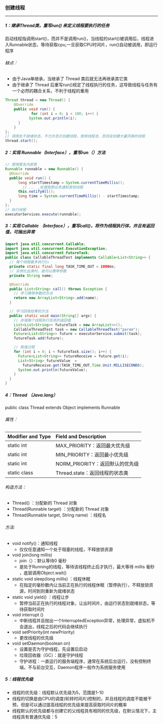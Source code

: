 ### 创建线程

------

##### 1：继承Thread类，重写run() 来定义线程要执行的任务

​	启动线程指调用start()，而并不是调用run()，当线程的start()被调用后，线程进入Runnable状态，等待获取cpu,一旦获取CPU时间片，run()自动被调用，即运行程序

###### 缺点：

- 由于Java单继承，当继承了 Thread 类后就无法再继承其它类
- 由于继承了 Thread 后重写run()规定了线程执行的任务，这导致线程与任务有一个必然的耦合关系，不利于线程的重用

```java
Thread thread = new Thread() {
    @Override
    public void run() {
			for (int i = 0; i < 100; i++) {
           System.out.println(i);
      }
    }
};
// 调用处于就绪状态，不允许显示创建线程，使用线程池，否则会创建大量同类的线程
thread.start();
```

##### 2：实现 Runnable（Interface），重写run（）方法

```java
// 使用匿名内部类
Runnable runnable = new Runnable() {
  @Override
  public void run() {
      long startTimestamp = System.currentTimeMillis();
    	// ... ,处理我那业务通知其他线程
      this.notifyAll(); 
      long time = System.currentTimeMillis() - startTimestamp;
  }
};
// 执行线程
executorServices.execute(runnable);
```

##### 3：实现 Callable （Interface），重写call()，将作为线程执行体，并且有返回值，可抛出异常

```java
import java.util.concurrent.Callable;  
import java.util.concurrent.ExecutionException;  
import java.util.concurrent.FutureTask;
public class CallableThreadTest implements Callable<List<String>> {
  // 每个线程最多执行1s
  private static final long TASK_TIME_OUT = 1000ms;
  // 实例化此类时，就可以携带参数
  private String name;

  @Override  
  public List<String> call() throws Exception {
    // 学习携带参数的方法
    return new ArrayList<String>.add(name);  
  }

  // 学习回收结果的方法
  public static void main(String[] args) {  
    // 存储每个线程执行任务的返回值
    List<List<String>> futureTask = new ArrayList<>();
    CallableThreadTest task = new CallableThreadTest("param");  
    Future<List<String>> future = executorService.submit(task);
    futureTask.add(future);

    // 取值过程
    for (int i = 0; i < futureTask.size(); i++) {
      Future<List<String>> futureReceive = future.get(i);
      List<String> futureValue  =
        futureReceive.get(TASK_TIME_OUT,Time.Unit.MILLISECONDS);
      System.out.println(futureValue);
    }
  }
}
```

##### 4：Thread  （Java.lang）

public class Thread extends Object implements Runnable

###### 属性：

| Modifier and Type | Field and Description           |
| :---------------- | :------------------------------ |
| static int        | MAX_PRIORITY：返回最大优先级    |
| static int        | MIN_PRIORITY：返回最小优先级    |
| static int        | NORM_PRIORITY：返回默认的优先级 |
| static class      | Thread.state：返回线程的状态类  |

###### 构造方法：

- Thread() ：分配新的 Thread 对象 
- Thread(Runnable target) ：分配新的 Thread 对象
- Thread(Runnable target, String name) ：线程名

###### 方法:

- void notify()：通知线程
  - 仅仅任意通知一个处于阻塞的线程，不释放锁资源
- void join(long millis) 
  - join（）：默认等待0 毫秒
  - 是处于Running的线程，等待该线程终止后才执行，最大等待 millis 毫秒 ，底层调用Object.wait()
- static void sleep(long millis) ：线程休眠
  - 在指定的毫秒数内让当前正在执行的线程休眠（暂停执行），不释放锁资源，时间到则重新为就绪状态
- static void yield() ：线程让步
  - 暂停当前正在执行的线程对象，让出时间片，由运行状态到就绪状态，等待获取时间片
- void interrupt ()
  - 中断线程并且抛出一个InterruptedException异常，处理异常，虚拟机不会退出，线程之后的代码会继续执行
- void setPriority(int newPriority) 
  - 更改线程的优先级
- void setDaemon(boolean on) 
  - 设置是否为守护线程，先设置后启动
  - 垃圾回收器（GC）：就是守护线程
  - 守护进程：一直运行的服务端程序，通常在系统后台运行，没有控制终端，不与前台交互，Daemon程序一般作为系统服务使用

##### 5：线程优先级

- 线程的优先级：线程默认优先级为5，范围是1-10
- 线程的切换是由CPU的调度(轮转时间片)控制的，并且线程的调度不能被干预，但是可以通过提高线程的优先级来提高获取时间片的概率
- 线程默认的优先级都与创建它的父线程具有相同的优先级，在默认情况下，主线程具有普通优先级：5



